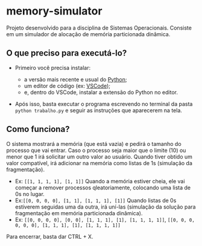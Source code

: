 # memory-simulator
Projeto desenvolvido para a disciplina de Sistemas Operacionais. 
Consiste em um simulador de alocação de memória particionada dinâmica.

## O que preciso para executá-lo?

  * Primeiro você precisa instalar:
    * a versão mais recente e usual do [Python](https://www.python.org/downloads/);
    * um editor de código (ex: [VSCode](https://code.visualstudio.com/));
    * e, dentro do VSCode, instalar a extensão do Python no editor.
  
  * Após isso, basta executar o programa escrevendo no terminal da pasta `python trabalho.py` e seguir as instruções que aparecerem na tela.

## Como funciona?

  O sistema mostrará a memória (que está vazia) e pedirá o tamanho do processo que vai entrar.
  Caso o processo seja maior que o limite (10) ou menor que 1 irá solicitar um outro valor ao usuário.
  Quando tiver obtido um valor compatível, irá adicionar na memória como listas de 1s (simulação da fragmentação). 
  * Ex: `[[1, 1, 1, 1], [1, 1]]`
  Quando a memória estiver cheia, ele vai começar a remover processos qleatoriamente, colocando uma lista de 0s no lugar. 
  * Ex:`[[0, 0, 0, 0], [1, 1], [1, 1, 1], [1]]`
  Quando listas de 0s estiverem seguidas uma da outra, irá uní-las (simulação da solução para fragmentação em memória particionada dinâmica). 
  * Ex: `[[0, 0, 0, 0], [0, 0], [1, 1, 1], [1], [1, 1, 1, 1]]`, `[[0, 0, 0, 0, 0, 0], [1, 1, 1], [1], [1, 1, 1, 1]]`
  
  Para encerrar, basta dar CTRL + X.
